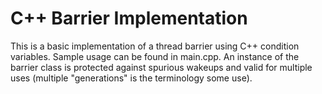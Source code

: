 # C++ Barrier Implementation
This is a basic implementation of a thread barrier using C++ condition variables. Sample usage can be found in main.cpp.
An instance of the barrier class is protected against spurious wakeups and valid for multiple uses (multiple "generations" is the terminology some use).